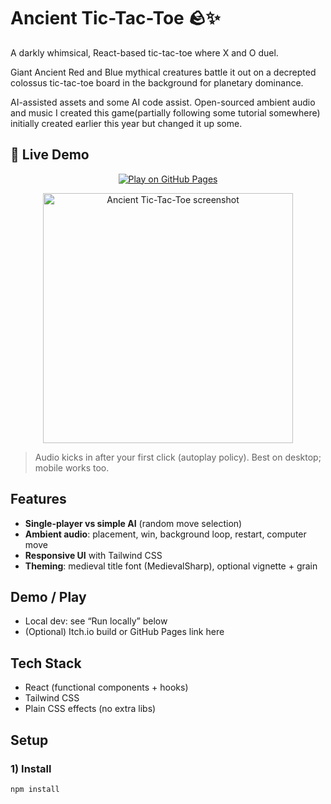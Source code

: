# Ancient Tic-Tac-Toe 🪨✨
A darkly whimsical, React-based tic-tac-toe where X and O duel.

Giant Ancient Red and Blue mythical creatures battle it out on a decrepted colossus   tic-tac-toe board in the background for planetary dominance.  

AI-assisted assets and some AI code assist. Open-sourced ambient audio and music
I created this game(partially following some tutorial somewhere)  initially created earlier this year but changed it up some.


## 🚀 Live Demo

<p align="center">
  <a href="https://darylgallatin.github.io/Ancient-tic-tac-toe/">
    <img src="https://img.shields.io/badge/Play%20on-GitHub%20Pages-0ea5e9?style=for-the-badge&logo=githubpages&logoColor=white" alt="Play on GitHub Pages">
  </a>
</p>

<p align="center">
  <a href="https://darylgallatin.github.io/Ancient-tic-tac-toe/">
    <img src="https://github.com/user-attachments/assets/a53ed4a6-5b81-4f22-a6a2-625203147dda"
         alt="Ancient Tic-Tac-Toe screenshot" width="400">
  </a>
</p>


> Audio kicks in after your first click (autoplay policy). Best on desktop; mobile works too.


## Features
- **Single-player vs simple AI** (random move selection)
- **Ambient audio**: placement, win, background loop, restart, computer move
- **Responsive UI** with Tailwind CSS
- **Theming**: medieval title font (MedievalSharp), optional vignette + grain


## Demo / Play
- Local dev: see “Run locally” below  
- (Optional) Itch.io build or GitHub Pages link here

## Tech Stack
- React (functional components + hooks)
- Tailwind CSS
- Plain CSS effects (no extra libs)


## Setup

### 1) Install
```bash
npm install